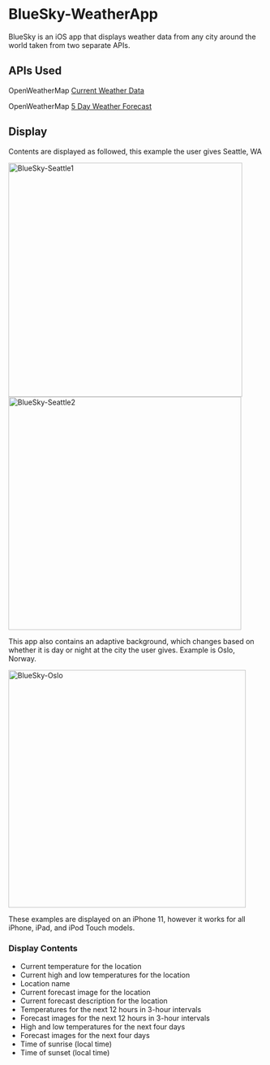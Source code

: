 # BlueSky-WeatherApp

BlueSky is an iOS app that displays weather data from any city around the world taken from two separate APIs.

## APIs Used

OpenWeatherMap [Current Weather Data](https://openweathermap.org/current)

OpenWeatherMap [5 Day Weather Forecast](https://openweathermap.org/forecast5)

## Display

Contents are displayed as followed, this example the user gives Seattle, WA

<img width="461" alt="BlueSky-Seattle1" src="https://user-images.githubusercontent.com/63774420/138981980-6bb2cd23-9019-498a-b73f-19768b706b55.png">

<img width="459" alt="BlueSky-Seattle2" src="https://user-images.githubusercontent.com/63774420/138982182-a67cd797-8d2f-4252-a343-3c1994b9a566.png">

This app also contains an adaptive background, which changes based on whether it is day or night at the city the user gives. Example is Oslo, Norway.

<img width="468" alt="BlueSky-Oslo" src="https://user-images.githubusercontent.com/63774420/138984735-5fc0d064-3d7e-41dc-b0a5-f6695bf4589c.png">

These examples are displayed on an iPhone 11, however it works for all iPhone, iPad, and iPod Touch models.

### Display Contents

* Current temperature for the location
* Current high and low temperatures for the location
* Location name
* Current forecast image for the location
* Current forecast description for the location
* Temperatures for the next 12 hours in 3-hour intervals
* Forecast images for the next 12 hours in 3-hour intervals
* High and low temperatures for the next four days
* Forecast images for the next four days
* Time of sunrise (local time)
* Time of sunset (local time)
